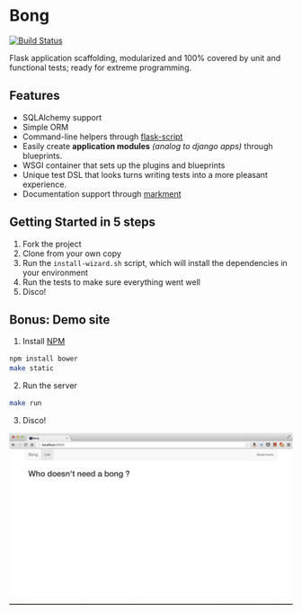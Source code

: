 # Bong

[![Build Status](https://travis-ci.org/weedlabs/bong.png?branch=master)](https://travis-ci.org/weedlabs/bong)

Flask application scaffolding, modularized and 100% covered by unit
and functional tests; ready for extreme programming.

## Features

* SQLAlchemy support
* Simple ORM
* Command-line helpers through [flask-script](http://flask-script.readthedocs.org/)
* Easily create **application modules** *(analog to django apps)* through blueprints.
* WSGI container that sets up the plugins and blueprints
* Unique test DSL that looks turns writing tests into a more pleasant experience.
* Documentation support through [markment](http://falcao.it/markment)


## Getting Started in 5 steps

1. Fork the project
2. Clone from your own copy
3. Run the `install-wizard.sh` script, which will install the dependencies in your environment
4. Run the tests to make sure everything went well
5. Disco!

## Bonus: Demo site

1. Install [NPM](http://npmjs.org)

```bash
npm install bower
make static
```

2. Run the server

```bash
make run
```

3. Disco!

![screenshot.png](screenshot.png)
